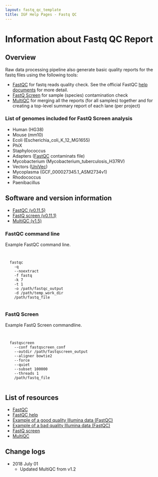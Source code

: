 ```yaml
---
layout: fastq_qc_template
title: IGF Help Pages - Fastq QC
---
```

    

# Information about Fastq QC Report

## Overview

Raw data processing pipeline also generate basic quality reports for the fastq files using the following tools:

* [FastQC](http://www.bioinformatics.babraham.ac.uk/projects/fastqc) for fastq reads quality check. See the official FastQC [help documents](https://www.bioinformatics.babraham.ac.uk/projects/fastqc/Help/3%20Analysis%20Modules/) for more detail.
* [FastQ Screen](https://www.bioinformatics.babraham.ac.uk/projects/fastq_screen) for sample (species) contamination check
* [MultiQC](http://multiqc.info/) for merging all the reports (for all samples) together and for creating a top-level summary report of each lane (per project)

### List of genomes included for FastQ Screen analysis

* Human (HG38)
* Mouse (mm10)
* Ecoli (Escherichia_coli_K_12_MG1655)
* PhiX
* Staphylococcus 
* Adapters ([FastQC](www.bioinformatics.babraham.ac.uk/projects/fastqc) contaminats file)
* Mycobacterium (Mycobacterium_tuberculosis_H37RV)
* Vectors ([UniVec](http://www.ncbi.nlm.nih.gov/VecScreen/UniVec.html))
* Mycoplasma (GCF_000027345.1_ASM2734v1)
* Rhodococcus
* Paenibacillus


## Software and version information

* [FastQC (v0.11.5)](http://www.bioinformatics.babraham.ac.uk/projects/fastqc)
* [FastQ screen (v0.11.1)](https://www.bioinformatics.babraham.ac.uk/projects/fastq_screen/)
* [MultiQC (v1.5)](http://multiqc.info/)

### FastQC command line
Example FastQC command line.

<pre><code>

  fastqc 
    -q
    --noextract
    -f fastq 
    -k 7 
    -t 1
    -o /path/fastqc_output
    -d /path/temp_work_dir 
    /path/fastq_file
    
</code></pre>

### FastQ Screen
Example FastQ Screen commandline.

<pre><code>

  fastqscreen
    --conf fastqscreen_conf
    --outdir /path/fastqscreen_output
    --aligner bowtie2
    --force
    --quiet
    --subset 100000
    --threads 1
    /path/fastq_file
    
</code></pre>

## List of resources

* [FastQC](http://www.bioinformatics.babraham.ac.uk/projects/fastqc)
* [FastQC help](https://www.bioinformatics.babraham.ac.uk/projects/fastqc/Help/)
* [Example of a good quality Illumina data (FastQC)](https://www.bioinformatics.babraham.ac.uk/projects/fastqc/good_sequence_short_fastqc.html)
* [Example of a bad quality Illumina data (FastQC)](https://www.bioinformatics.babraham.ac.uk/projects/fastqc/bad_sequence_fastqc.html)
* [FastQ screen](https://www.bioinformatics.babraham.ac.uk/projects/fastq_screen/)
* [MultiQC](http://multiqc.info/)

## Change logs

* 2018 July 01
  - Updated MultiQC from v1.2
